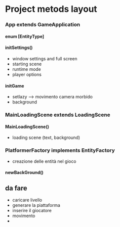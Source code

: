 # Project metods layout

### App extends GameApplication

#### enum [EntityType]

#### initSettings()

* window settings and full screen
* starting scene
* runtime mode
* player options

#### initGame
* setlazy --> movimento camera morbido
* background



### MainLoadingScene extends LoadingScene

#### MainLoadingScene()
* loading scene (text, background)



### PlatformerFactory implements EntityFactory
* creazione delle entità nel gioco
#### newBackGround()



## da fare
* caricare livello
* generare la piattaforma
* inserire il giocatore
* movimento
* 